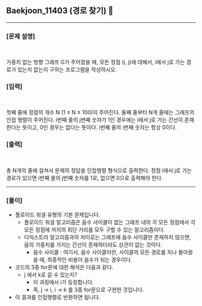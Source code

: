 ## Baekjoon_11403 (경로 찾기) 🚀
___


### **[문제 설명]**
<br>

가중치 없는 방향 그래프 G가 주어졌을 때, 모든 정점 (i, j)에 대해서, i에서 j로 가는 경로가 있는지 없는지 구하는 프로그램을 작성하시오.

### **[입력]**
<br>

첫째 줄에 정점의 개수 N (1 ≤ N ≤ 100)이 주어진다. 둘째 줄부터 N개 줄에는 그래프의 인접 행렬이 주어진다. i번째 줄의 j번째 숫자가 1인 경우에는 i에서 j로 가는 간선이 존재한다는 뜻이고, 0인 경우는 없다는 뜻이다. i번째 줄의 i번째 숫자는 항상 0이다.

### **[출력]**
<br>

총 N개의 줄에 걸쳐서 문제의 정답을 인접행렬 형식으로 출력한다. 정점 i에서 j로 가는 경로가 있으면 i번째 줄의 j번째 숫자를 1로, 없으면 0으로 출력해야 한다.

___


### **[풀이]**

- 플로이드 워셜 유형의 기본 문제입니다.
  - 플로이드 워셜 알고리즘은 음수 사이클이 없는 그래프 내의 각 모든 정점에서 각 모든 정점에 까지의 최단 거리를 모두 구할 수 있는 알고리즘이다.
  - 다익스트라 알고리즘과의 차이로는 그래프에 음수 사이클만 존재하지 않으면, 음의 가중치를 가지는 간선이 존재하더라도 상관이 없는 것이다.
    - 음수 사이클 : 여기서, 음수 사이클이란, 사이클의 모든 경로를 지나 돌아왔을 때, 최종적인 비용이 음수가 되는 경우이다.
- 코드의 3중 for문에 대한 해석은 다음과 같다.
  - j 에서 k로 갈 수 있는지?
    - 이 과정에서 i가 등장합니다.
    - 즉, j -> i, i -> k 를 3중 for문으로 구현한 것입니다.
- 이 결과를 인접행렬로 반환하면 됩니다.